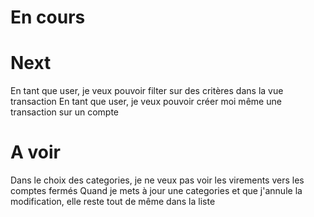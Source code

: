 # En cours


# Next
En tant que user, je veux pouvoir filter sur des critères dans la vue transaction
En tant que user, je veux pouvoir créer moi même une transaction sur un compte

# A voir
Dans le choix des categories, je ne veux pas voir les virements vers les comptes fermés
Quand je mets à jour une categories et que j'annule la modification, elle reste tout de même dans la liste 
